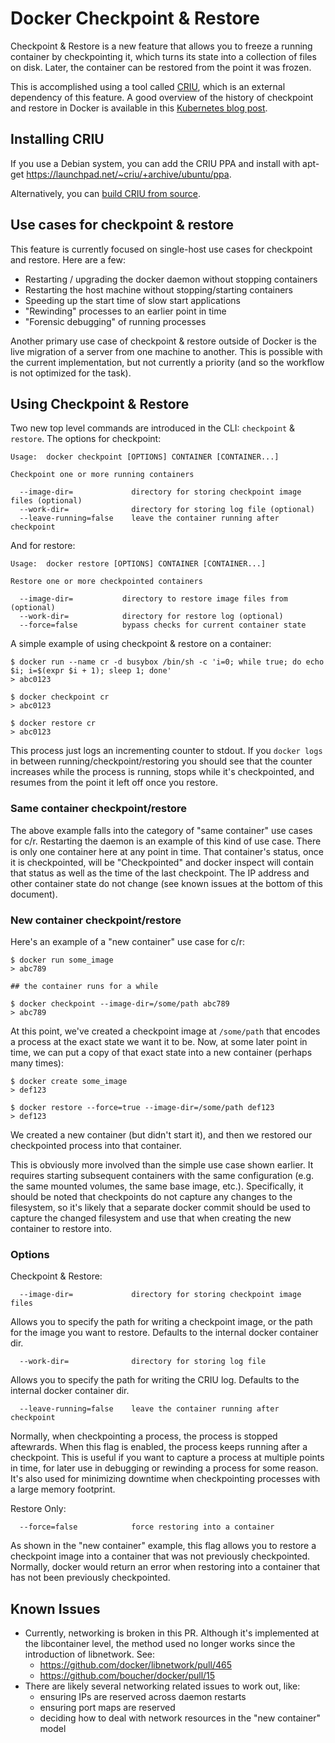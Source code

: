 # Docker Checkpoint & Restore

Checkpoint & Restore is a new feature that allows you to freeze a running
container by checkpointing it, which turns its state into a collection of files
on disk. Later, the container can be restored from the point it was frozen.

This is accomplished using a tool called [CRIU](http://criu.org), which is an
external dependency of this feature. A good overview of the history of
checkpoint and restore in Docker is available in this
[Kubernetes blog post](http://blog.kubernetes.io/2015/07/how-did-quake-demo-from-dockercon-work.html).

## Installing CRIU

If you use a Debian system, you can add the CRIU PPA and install with apt-get
https://launchpad.net/~criu/+archive/ubuntu/ppa.

Alternatively, you can [build CRIU from source](http://criu.org/Installation).

## Use cases for checkpoint & restore

This feature is currently focused on single-host use cases for checkpoint and
restore. Here are a few:

- Restarting / upgrading the docker daemon without stopping containers
- Restarting the host machine without stopping/starting containers
- Speeding up the start time of slow start applications
- "Rewinding" processes to an earlier point in time
- "Forensic debugging" of running processes

Another primary use case of checkpoint & restore outside of Docker is the live
migration of a server from one machine to another. This is possible with the
current implementation, but not currently a priority (and so the workflow is
not optimized for the task).

## Using Checkpoint & Restore

Two new top level commands are introduced in the CLI: `checkpoint` & `restore`.
The options for checkpoint:

    Usage:  docker checkpoint [OPTIONS] CONTAINER [CONTAINER...]

    Checkpoint one or more running containers

      --image-dir=             directory for storing checkpoint image files (optional)
      --work-dir=              directory for storing log file (optional)
      --leave-running=false    leave the container running after checkpoint

And for restore:

    Usage:  docker restore [OPTIONS] CONTAINER [CONTAINER...]

    Restore one or more checkpointed containers

      --image-dir=           directory to restore image files from (optional)
      --work-dir=            directory for restore log (optional)
      --force=false          bypass checks for current container state

A simple example of using checkpoint & restore on a container:

    $ docker run --name cr -d busybox /bin/sh -c 'i=0; while true; do echo $i; i=$(expr $i + 1); sleep 1; done'
    > abc0123

    $ docker checkpoint cr
    > abc0123

    $ docker restore cr
    > abc0123

This process just logs an incrementing counter to stdout. If you `docker logs`
in between running/checkpoint/restoring you should see that the counter
increases while the process is running, stops while it's checkpointed, and
resumes from the point it left off once you restore.

### Same container checkpoint/restore

The above example falls into the category of "same container" use cases for c/r.
Restarting the daemon is an example of this kind of use case. There is only one
container here at any point in time. That container's status, once it is
checkpointed, will be "Checkpointed" and docker inspect will contain that status
as well as the time of the last checkpoint. The IP address and other container
state do not change (see known issues at the bottom of this document).

### New container checkpoint/restore

Here's an example of a "new container" use case for c/r:

    $ docker run some_image
    > abc789

    ## the container runs for a while

    $ docker checkpoint --image-dir=/some/path abc789
    > abc789

At this point, we've created a checkpoint image at `/some/path` that encodes a
process at the exact state we want it to be. Now, at some later point in time,
we can put a copy of that exact state into a new container (perhaps many times):

    $ docker create some_image
    > def123

    $ docker restore --force=true --image-dir=/some/path def123
    > def123

We created a new container (but didn't start it), and then we restored our
checkpointed process into that container.

This is obviously more involved than the simple use case shown earlier. It
requires starting subsequent containers with the same configuration (e.g.
the same mounted volumes, the same base image, etc.). Specifically, it should
be noted that checkpoints do not capture any changes to the filesystem, so it's
likely that a separate docker commit should be used to capture the changed
filesystem and use that when creating the new container to restore into.

### Options

Checkpoint & Restore:

      --image-dir=             directory for storing checkpoint image files

Allows you to specify the path for writing a checkpoint image, or the path for
the image you want to restore. Defaults to the internal docker container dir.

      --work-dir=              directory for storing log file

Allows you to specify the path for writing the CRIU log. Defaults to the
internal docker container dir.

      --leave-running=false    leave the container running after checkpoint

Normally, when checkpointing a process, the process is stopped aftewrards.
When this flag is enabled, the process keeps running after a checkpoint. This is
useful if you want to capture a process at multiple points in time, for later
use in debugging or rewinding a process for some reason. It's also used for
minimizing downtime when checkpointing processes with a large memory footprint.

Restore Only:

      --force=false            force restoring into a container

As shown in the "new container" example, this flag allows you to restore a
checkpoint image into a container that was not previously checkpointed.
Normally, docker would return an error when restoring into a container that
has not been previously checkpointed.

## Known Issues

- Currently, networking is broken in this PR. Although it's implemented at the
libcontainer level, the method used no longer works since the introduction of
libnetwork. See:
    - https://github.com/docker/libnetwork/pull/465
    - https://github.com/boucher/docker/pull/15
- There are likely several networking related issues to work out, like:
    - ensuring IPs are reserved across daemon restarts
    - ensuring port maps are reserved
    - deciding how to deal with network resources in the "new container" model
